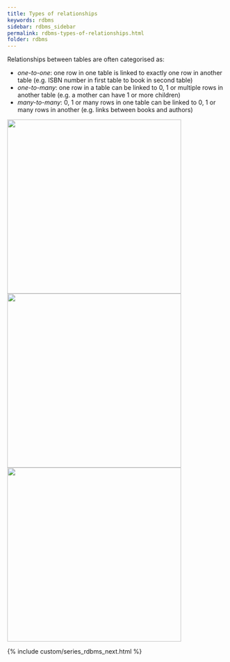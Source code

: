 ```yaml
---
title: Types of relationships
keywords: rdbms
sidebar: rdbms_sidebar
permalink: rdbms-types-of-relationships.html
folder: rdbms
---
```


Relationships between tables are often categorised as:
- _one-to-one_: one row in one table is linked to exactly one row in another table (e.g. ISBN number in first table to book in second table)
- _one-to-many_: one row in a table can be linked to 0, 1 or multiple rows in another table (e.g. a mother can have 1 or more children)
- _many-to-many_: 0, 1 or many rows in one table can be linked to 0, 1 or many rows in another (e.g. links between books and authors)

<img src="{{ site.baseurl }}/assets/one-to-one.png" width="400px" /><br/>
<img src="{{ site.baseurl }}/assets/one-to-many.png" width="400px" /><br/>
<img src="{{ site.baseurl }}/assets/many-to-many.png" width="400px" />

{% include custom/series_rdbms_next.html %}
